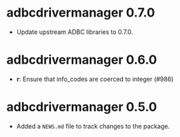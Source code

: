 # adbcdrivermanager 0.7.0

- Update upstream ADBC libraries to 0.7.0.

# adbcdrivermanager 0.6.0

- **r**: Ensure that info_codes are coerced to integer (#986)

# adbcdrivermanager 0.5.0

- Added a `NEWS.md` file to track changes to the package.

